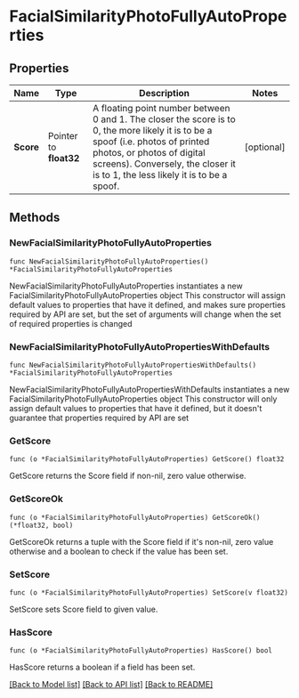 # FacialSimilarityPhotoFullyAutoProperties

## Properties

Name | Type | Description | Notes
------------ | ------------- | ------------- | -------------
**Score** | Pointer to **float32** | A floating point number between 0 and 1. The closer the score is to 0, the more likely it is to be a spoof (i.e. photos of printed photos, or photos of digital screens). Conversely, the closer it is to 1, the less likely it is to be a spoof.  | [optional] 

## Methods

### NewFacialSimilarityPhotoFullyAutoProperties

`func NewFacialSimilarityPhotoFullyAutoProperties() *FacialSimilarityPhotoFullyAutoProperties`

NewFacialSimilarityPhotoFullyAutoProperties instantiates a new FacialSimilarityPhotoFullyAutoProperties object
This constructor will assign default values to properties that have it defined,
and makes sure properties required by API are set, but the set of arguments
will change when the set of required properties is changed

### NewFacialSimilarityPhotoFullyAutoPropertiesWithDefaults

`func NewFacialSimilarityPhotoFullyAutoPropertiesWithDefaults() *FacialSimilarityPhotoFullyAutoProperties`

NewFacialSimilarityPhotoFullyAutoPropertiesWithDefaults instantiates a new FacialSimilarityPhotoFullyAutoProperties object
This constructor will only assign default values to properties that have it defined,
but it doesn't guarantee that properties required by API are set

### GetScore

`func (o *FacialSimilarityPhotoFullyAutoProperties) GetScore() float32`

GetScore returns the Score field if non-nil, zero value otherwise.

### GetScoreOk

`func (o *FacialSimilarityPhotoFullyAutoProperties) GetScoreOk() (*float32, bool)`

GetScoreOk returns a tuple with the Score field if it's non-nil, zero value otherwise
and a boolean to check if the value has been set.

### SetScore

`func (o *FacialSimilarityPhotoFullyAutoProperties) SetScore(v float32)`

SetScore sets Score field to given value.

### HasScore

`func (o *FacialSimilarityPhotoFullyAutoProperties) HasScore() bool`

HasScore returns a boolean if a field has been set.


[[Back to Model list]](../README.md#documentation-for-models) [[Back to API list]](../README.md#documentation-for-api-endpoints) [[Back to README]](../README.md)


